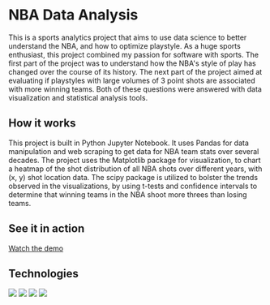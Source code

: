 # NBA Data Analysis
This is a sports analytics project that aims to use data science to better understand the NBA, and how to optimize playstyle. As a huge sports enthusiast, this project combined my passion for software with sports. The first part of the project was to understand how the NBA's style of play has changed over the course of its history. The next part of the project aimed at evaluating if playstyles with large volumes of 3 point shots are associated with more winning teams. Both of these questions were answered with data visualization and statistical analysis tools.

## How it works
This project is built in Python Jupyter Notebook. It uses Pandas for data manipulation and web scraping to get data for NBA team stats over several decades. The project uses the Matplotlib package for visualization, to chart a heatmap of the shot distribution of all NBA shots over different years, with (x, y) shot location data. The scipy package is utilized to bolster the trends observed in the visualizations, by using t-tests and confidence intervals to determine that winning teams in the NBA shoot more threes than losing teams.

## See it in action
[Watch the demo](https://youtu.be/1WFLTYAfRQI)

## Technologies

<img src="https://img.shields.io/badge/jupyter-%23FA0F00.svg?style=for-the-badge&logo=jupyter&logoColor=white"/>
<img src="https://img.shields.io/badge/pandas-%23150458.svg?style=for-the-badge&logo=pandas&logoColor=white"/>
<img src="https://img.shields.io/badge/SciPy-%230C55A5.svg?style=for-the-badge&logo=scipy&logoColor=%white"/>
<img src="https://img.shields.io/badge/Matplotlib-%23ffffff.svg?style=for-the-badge&logo=Matplotlib&logoColor=black"/>

